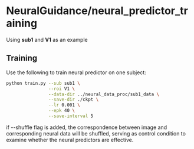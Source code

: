 # NeuralGuidance/neural_predictor_training

Using **sub1** and **V1** as an example

## Training

Use the following to train neural predictor on one subject:
```bash
python train.py --sub sub1 \
                --roi V1 \
                --data-dir ../neural_data_proc/sub1_data \
                --save-dir ./ckpt \
                --lr 0.001 \
                --epk 40 \
                --save-interval 5
```
if --shuffle flag is added, the correspondence between image and corresponding neural data will be shuffled, 
serving as control condition to examine whether the neural predictors are effective.


